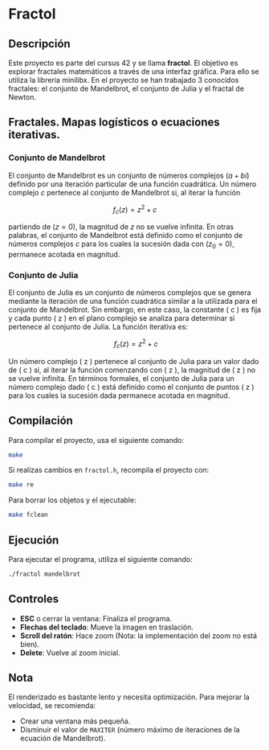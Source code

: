 # Fractol

## Descripción

Este proyecto es parte del cursus 42 y se llama **fractol**. El objetivo es explorar fractales matemáticos a través de una interfaz gráfica. Para ello se utiliza la libreria minilibx. En el proyecto se han trabajado 3 conocidos fractales: el conjunto de Mandelbrot, el conjunto de Julia y el fractal de Newton.

## Fractales. Mapas logísticos o ecuaciones iterativas.

### Conjunto de Mandelbrot

El conjunto de Mandelbrot es un conjunto de números complejos $(a + bi)$ definido por una iteración particular de una función cuadrática. Un número complejo $c$ pertenece al conjunto de Mandelbrot si, al iterar la función 

$$ f_c(z) = z^2 + c $$

partiendo de $(z = 0)$, la magnitud de $z$ no se vuelve infinita. En otras palabras, el conjunto de Mandelbrot está definido como el conjunto de números complejos $c$ para los cuales la sucesión dada con $(z_0 = 0)$, permanece acotada en magnitud.

### Conjunto de Julia

El conjunto de Julia es un conjunto de números complejos que se genera mediante la iteración de una función cuadrática similar a la utilizada para el conjunto de Mandelbrot. Sin embargo, en este caso, la constante ( c ) es fija y cada punto ( z ) en el plano complejo se analiza para determinar si pertenece al conjunto de Julia. La función iterativa es:

$$\ f_c(z) = z^2 + c $$

Un número complejo \( z \) pertenece al conjunto de Julia para un valor dado de ( c ) si, al iterar la función comenzando con ( z ), la magnitud de ( z ) no se vuelve infinita. En términos formales, el conjunto de Julia para un número complejo dado ( c ) está definido como el conjunto de puntos ( z ) para los cuales la sucesión dada permanece acotada en magnitud.


## Compilación

Para compilar el proyecto, usa el siguiente comando:

```sh
make
```

Si realizas cambios en `fractol.h`, recompila el proyecto con:

```sh
make re
```
Para borrar los objetos y el ejecutable:

```sh
make fclean
```
## Ejecución

Para ejecutar el programa, utiliza el siguiente comando:

```sh
./fractol mandelbrot
```

## Controles

- **ESC** o cerrar la ventana: Finaliza el programa.
- **Flechas del teclado**: Mueve la imagen en traslación.
- **Scroll del ratón**: Hace zoom (Nota: la implementación del zoom no está bien).
- **Delete**: Vuelve al zoom inicial.

## Nota

El renderizado es bastante lento y necesita optimización. Para mejorar la velocidad, se recomienda:
- Crear una ventana más pequeña.
- Disminuir el valor de `MAXITER` (número máximo de iteraciones de la ecuación de Mandelbrot).
